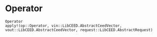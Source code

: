 # Operator

```@docs
Operator
apply!(op::Operator, vin::LibCEED.AbstractCeedVector, vout::LibCEED.AbstractCeedVector, request::LibCEED.AbstractRequest)
```
